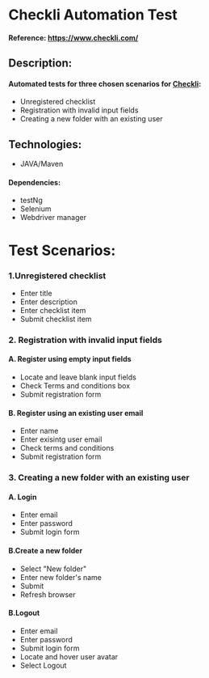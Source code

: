 # Checkli Automation Test


#### Reference: https://www.checkli.com/
## Description:
#### Automated tests for three chosen scenarios for [Checkli](https://www.checkli.com/):
* Unregistered checklist
* Registration with invalid input fields
* Creating a new folder with an existing user

## Technologies:
* JAVA/Maven
#### Dependencies:
* testNg
* Selenium
* Webdriver manager


# Test Scenarios:

### 1.Unregistered checklist

* Enter title
* Enter description
* Enter checklist item
* Submit checklist item


### 2. Registration with invalid input fields
#### A. Register using empty input fields

* Locate and leave blank input fields
* Check Terms and conditions box
* Submit registration form


#### B. Register using an existing user email
* Enter name
* Enter exisintg user email
* Check terms and conditions
* Submit registration form


### 3. Creating a new folder with an existing user
#### A. Login
* Enter email
* Enter password
* Submit login form

#### B.Create a new folder
* Select "New folder"
* Enter new folder's name
* Submit
* Refresh browser

#### B.Logout
* Enter email
* Enter password
* Submit login form
* Locate and hover user avatar
* Select Logout 